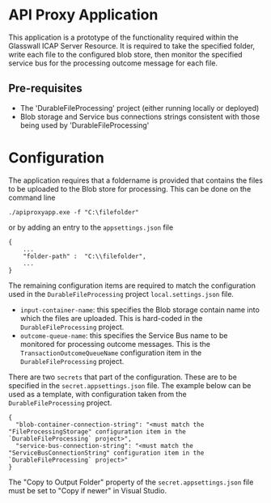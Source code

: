 ﻿# API Proxy Application

This application is a prototype of the functionality required within the Glasswall ICAP Server Resource. It is required to take the specified folder, write each file to the configured blob store, then monitor the specified service bus for the processing outcome message for each file.

## Pre-requisites

- The 'DurableFileProcessing' project (either running locally or deployed)
- Blob storage and Service bus connections strings consistent with those being used by 'DurableFileProcessing'

# Configuration

The application requires that a foldername is provided that contains the files to be uploaded to the Blob store for processing. This can be done on the command line
```
./apiproxyapp.exe -f "C:\filefolder"
```
or by adding an entry to the `appsettings.json` file
```
{
	...
	"folder-path" :  "C:\\filefolder",
	...
}
```
The remaining configuration items are required to match the configuration used in the `DurableFileProcessing` project `local.settings.json` file.
- `input-container-name`: this specifies the Blob storage contain name into which the files are uploaded. This is hard-coded in the `DurableFileProcessing` project.
- `outcome-queue-name`: this specifies the Service Bus name to be monitored for processing outcome messages. This is the `TransactionOutcomeQueueName` configuration item in the `DurableFileProcessing` project.

There are two `secrets` that part of the configuration. These are to be specified in the `secret.appsettings.json` file. The example below can be used as a template, with configuration taken from the `DurableFileProcessing` project.
```
{
  "blob-container-connection-string": "<must match the "FileProcessingStorage" configuration item in the `DurableFileProcessing` project>",
  "service-bus-connection-string": "<must match the "ServiceBusConnectionString" configuration item in the `DurableFileProcessing` project>"
}
```

The "Copy to Output Folder" property of the `secret.appsettings.json` file must be set to  "Copy if newer" in Visual Studio.




